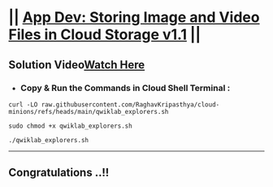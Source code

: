 # || [App Dev: Storing Image and Video Files in Cloud Storage v1.1](https://www.cloudskillsboost.google/focuses/1075?parent=catalog) || 

## Solution Video[Watch Here]()

- ### Copy & Run the Commands in Cloud Shell Terminal :

```
curl -LO raw.githubusercontent.com/RaghavKripasthya/cloud-minions/refs/heads/main/qwiklab_explorers.sh

sudo chmod +x qwiklab_explorers.sh

./qwiklab_explorers.sh
```

---

## Congratulations ..!!
